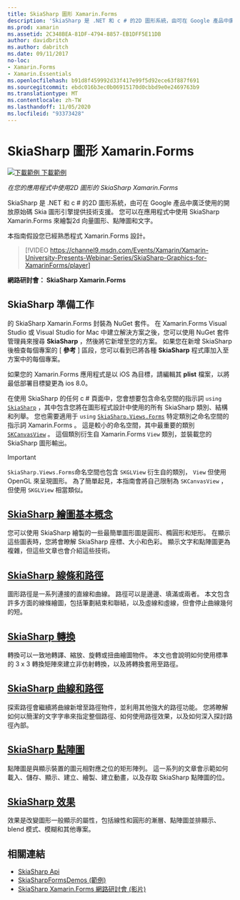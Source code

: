 ```yaml
---
title: SkiaSharp 圖形 Xamarin.Forms
description: 'SkiaSharp 是 .NET 和 c # 的2D 圖形系統，由可在 Google 產品中廣泛使用的開放原始碼 Skia 圖形引擎提供技術支援。 本指南說明如何在您的應用程式中使用2D 圖形的 SkiaSharp Xamarin.Forms 。'
ms.prod: xamarin
ms.assetid: 2C348BEA-81DF-4794-8857-EB1DFF5E11DB
author: davidbritch
ms.author: dabritch
ms.date: 09/11/2017
no-loc:
- Xamarin.Forms
- Xamarin.Essentials
ms.openlocfilehash: b91d8f459992d33f417e99f5d92ece63f887f691
ms.sourcegitcommit: ebdc016b3ec0b06915170d0cbbd9e0e2469763b9
ms.translationtype: MT
ms.contentlocale: zh-TW
ms.lasthandoff: 11/05/2020
ms.locfileid: "93373428"
---
```

# <a name="skiasharp-graphics-in-xamarinforms"></a>SkiaSharp 圖形 Xamarin.Forms

[![下載範例](~/media/shared/download.png) 下載範例](/samples/xamarin/xamarin-forms-samples/skiasharpforms-demos)

_在您的應用程式中使用2D 圖形的 SkiaSharp Xamarin.Forms_

SkiaSharp 是 .NET 和 c # 的2D 圖形系統，由可在 Google 產品中廣泛使用的開放原始碼 Skia 圖形引擎提供技術支援。 您可以在應用程式中使用 SkiaSharp Xamarin.Forms 來繪製2d 向量圖形、點陣圖和文字。

本指南假設您已經熟悉程式 Xamarin.Forms 設計。

> [!VIDEO https://channel9.msdn.com/Events/Xamarin/Xamarin-University-Presents-Webinar-Series/SkiaSharp-Graphics-for-XamarinForms/player]

**網路研討會： SkiaSharp Xamarin.Forms**

## <a name="skiasharp-preliminaries"></a>SkiaSharp 準備工作

的 SkiaSharp Xamarin.Forms 封裝為 NuGet 套件。 在 Xamarin.Forms Visual Studio 或 Visual Studio for Mac 中建立解決方案之後，您可以使用 NuGet 套件管理員來搜尋 **SkiaSharp** ，然後將它新增至您的方案。 如果您在新增 SkiaSharp 後檢查每個專案的 [ **參考** ] 區段，您可以看到已將各種 **SkiaSharp** 程式庫加入至方案中的每個專案。

如果您的 Xamarin.Forms 應用程式是以 iOS 為目標，請編輯其 **plist** 檔案，以將最低部署目標變更為 ios 8.0。

在使用 SkiaSharp 的任何 c # 頁面中，您會想要包含命名空間的指示詞 `using` [`SkiaSharp`](xref:SkiaSharp) ，其中包含您將在圖形程式設計中使用的所有 SkiaSharp 類別、結構和列舉。 您也需要適用于 `using` [`SkiaSharp.Views.Forms`](xref:SkiaSharp.Views.Forms) 特定類別之命名空間的指示詞 Xamarin.Forms 。 這是較小的命名空間，其中最重要的類別 [`SKCanvasView`](xref:SkiaSharp.Views.Forms.SKCanvasView) 。 這個類別衍生自 Xamarin.Forms `View` 類別，並裝載您的 SkiaSharp 圖形輸出。

> [!IMPORTANT]
> `SkiaSharp.Views.Forms`命名空間也包含 `SKGLView` 衍生自的類別， `View` 但使用 OpenGL 來呈現圖形。 為了簡單起見，本指南會將自己限制為 `SKCanvasView` ，但使用 `SKGLView` 相當類似。

## <a name="skiasharp-drawing-basics"></a>[SkiaSharp 繪圖基本概念](basics/index.md)

您可以使用 SkiaSharp 繪製的一些最簡單圖形圖是圓形、橢圓形和矩形。 在顯示這些圖表時，您將會瞭解 SkiaSharp 座標、大小和色彩。 顯示文字和點陣圖更為複雜，但這些文章也會介紹這些技術。

## <a name="skiasharp-lines-and-paths"></a>[SkiaSharp 線條和路徑](paths/index.md)

圖形路徑是一系列連接的直線和曲線。 路徑可以是邊邊、填滿或兩者。 本文包含許多方面的線條繪圖，包括筆劃結束和聯結，以及虛線和虛線，但會停止曲線幾何的短。

## <a name="skiasharp-transforms"></a>[SkiaSharp 轉換](transforms/index.md)

轉換可以一致地轉譯、縮放、旋轉或扭曲繪圖物件。 本文也會說明如何使用標準的 3 x 3 轉換矩陣來建立非仿射轉換，以及將轉換套用至路徑。

## <a name="skiasharp-curves-and-paths"></a>[SkiaSharp 曲線和路徑](curves/index.md)

探索路徑會繼續將曲線新增至路徑物件，並利用其他強大的路徑功能。 您將瞭解如何以簡潔的文字字串來指定整個路徑、如何使用路徑效果，以及如何深入探討路徑內部。

## <a name="skiasharp-bitmaps"></a>[SkiaSharp 點陣圖](bitmaps/index.md)

點陣圖是與顯示裝置的圖元相對應之位的矩形陣列。 這一系列的文章會示範如何載入、儲存、顯示、建立、繪製、建立動畫，以及存取 SkiaSharp 點陣圖的位。

## <a name="skiasharp-effects"></a>[SkiaSharp 效果](effects/index.md)

效果是改變圖形一般顯示的屬性，包括線性和圓形的漸層、點陣圖並排顯示、blend 模式、模糊和其他專案。

## <a name="related-links"></a>相關連結

- [SkiaSharp Api](/dotnet/api/skiasharp)
- [SkiaSharpFormsDemos (範例) ](/samples/xamarin/xamarin-forms-samples/skiasharpforms-demos)
- [SkiaSharp Xamarin.Forms 網路研討會 (影片) ](https://channel9.msdn.com/Events/Xamarin/Xamarin-University-Presents-Webinar-Series/SkiaSharp-Graphics-for-XamarinForms)